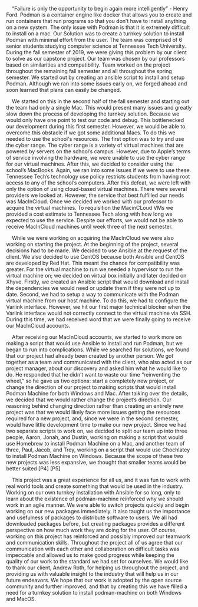 &nbsp;&nbsp;&nbsp;&nbsp;“Failure is only the opportunity to begin again more intelligently” - Henry Ford.  Podman is a container engine like docker that allows you to create and run containers that run programs so that you don’t have to install anything on a new system. The only issue with Podman is that it is extremely difficult to install on a mac. Our Solution was to create a turnkey solution to install Podman with minimal effort from the user. The team was comprised of 6 senior students studying computer science at Tennessee Tech University. During the fall semester of 2019, we were giving this problem by our client to solve as our capstone project. Our team was chosen by our professors based on similarities and compatibility. Team worked on the project throughout the remaining fall semester and all throughout the spring semester. We started out by creating an ansible script to install and setup Podman. Although we ran into some issues early on, we forged ahead and soon learned that plans can easily be changed.

&nbsp;&nbsp;&nbsp;&nbsp;We started on this in the second half of the fall semester and starting out the team had only a single Mac. This would present many issues and greatly slow down the process of developing the turnkey solution. Because we would only have one point to test our code and debug. This bottlenecked our development during this first semester. However, we would be able to overcome this obstacle if we got some additional Macs. To do this we needed to use the school's resources. The first option was to try and use the cyber range. The cyber range is a variety of virtual machines that are powered by servers on the school’s campus. However, due to Apple’s terms of service involving the hardware, we were unable to use the cyber range for our virtual machines. After this, we decided to consider using the school’s MacBooks. Again, we ran into some issues if we were to use these. Tennessee Tech’s technology use policy restricts students from having root access to any of the school’s computers. After this defeat, we were left with only the option of using cloud-based virtual machines. There were several providers we looked at. However, the service that best fulfilled our needs was MacInCloud. Once we decided we worked with our professor to acquire the virtual machines. To requisition the MacinCLoud VMs we provided a cost estimate to Tennessee Tech along with how long we expected to use the service. Despite our efforts, we would not be able to receive MacInCloud machines until week three of the next semester.

&nbsp;&nbsp;&nbsp;&nbsp;While we were working on acquiring the MacInCloud we were also working on starting the project. At the beginning of the project, several decisions had to be made. We decided to use Ansible at the request of the client. We also decided to use CentOS because both Ansible and CentOS are developed by Red Hat. This meant the chance for compatibility was greater. For the virtual machine to run we needed a hypervisor to run the virtual machine on; we decided on virtual box initially and later decided on Xhyve. Firstly, we created an Ansible script that would download and install the dependencies we would need or update them if they were not up to date.  Second, we had to setup a way to communicate with the Podman virtual machine from our host machine. To do this, we had to configure the Varlink interface. However, we hit our first major technical blocker when the Varlink interface would not correctly connect to the virtual machine via SSH. During this time, we had received word that we were finally going to receive our MacInCloud accounts.

&nbsp;&nbsp;&nbsp;&nbsp;After receiving our MacInCloud accounts, we started to work more on making a script that would use Ansible to install and run Podman, but we began to run into complications. While we searched for solutions, we found that our project had already been created by another person. We got together as a team and communicated with the client, who also acted as our project manager, about our discovery and asked him what he would like to do. He responded that he didn’t want to waste our time “reinventing the wheel,” so he gave us two options: start a completely new project, or change the direction of our project to making scripts that would install Podman Machine for both Windows and Mac. After talking over the details, we decided that we would rather change the project’s direction. Our reasoning behind changing direction rather than creating an entirely new project was that we would likely face more issues getting the resources required for a new project, and, since we were in the second semester, would have little development time to make our new project. Since we had two separate scripts to work on, we decided to split our team up into three people, Aaron, Jonah, and Dustin, working on making a script that would use Homebrew to install Podman Machine on a Mac, and another team of three, Paul, Jacob, and Trey, working on a script that would use Chochlatey to install Podman Machine on Windows. Because the scope of these two new projects was less expansive, we thought that smaller teams would be better suited
[P4]
[P5]  

&nbsp;&nbsp;&nbsp;&nbsp;This project was a great experience for all us, and it was fun to work with real world tools and create something that would be used in the industry. Working on our own turnkey installation with Ansible for so long, only to learn about the existence of podman-machine reinforced why we should work in an agile manner. We were able to switch projects quickly and begin working on our new packages immediately. It also taught us the importance and usefulness of packages to distribute software to users. We all had downloaded packages before, but creating packages provides a different perspective on how much work they are doing for the user. Of course, working on this project has reinforced and possibly improved our teamwork and communication skills. Throughout the project all of us agree that our communication with each other and collaboration on difficult tasks was impeccable and allowed us to make good progress while keeping the quality of our work to the standard we had set for ourselves. We would like to thank our client, Andrew Roth, for helping us throughout the project, and providing us with valuable insight to the industry that will help us in our future endeavors. We hope that our work is adopted by the open source community and further improved, and that by creating this we have filled a need for a turnkey solution to install podman-machine on both Windows and MacOS.

